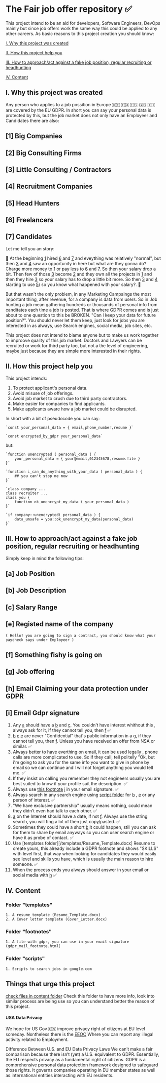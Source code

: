 # The Fair job offer repository ✅

This project intend to be an aid for developers, Software Engineers, DevOps mainly but since job offers work the same way this could be applied to any other careers.
As basic reasons to this project creation you should know:

[I. Why this project was created](#i-why-this-project-was-created)

[II. How this project help you](#ii-how-this-project-help-you)

[III. How to approach/act against a fake job position, regular recruiting or headhunting](#iii-how-to-approachact-against-a-fake-job-position-regular-recruiting-or-headhunting)

[IV. Content](#iv-content)


## I. Why this project was created

Any person who applies to a job possition in Europe  🇩🇪 🇫🇷 🇪🇸 🇬🇧 🇮🇹 are covered by the EU GDPR. In short you can say your personal data is protected by this, but the job market does not only have an Employeer and Candidates there are also:

## [1] Big Companies 
## [2] Big Consulting Firms
## [3] Little Consulting / Contractors
## [4] Recruitment Companies
## [5] Head Hunters
## [6] Freelancers
## [7] Candidates

Let me tell you an story:

🏁 At the beginning [1](1-big-companies) hired [6](6-freelancers) and [7](7-candidates) and eveything was relatively "normal", but then [3](3-little-consulting-contractors) and [4](4-recruitment-companies) saw an opportunity in here but what are they gonna do? Charge more money to [1](1-big-companies) or pay less to [6](6-freelancers) and [7](7-candidates). So then your salary drop a bit. Then few of those [3](3-little-consulting-contractors) become [2](2-big-consulting-firms) and they own all the projects in [1](1-big-companies) and then they hire [3](3-little-consulting-contractors) so your salary has to drop a little bit more. So then [3](3-little-consulting-contractors) and [4](4-recruitment-companies) starting to use [5](5-head-hunters)) so you know what happened with your salary?. 🏁

But that wasn't the only problem, in any Marketing Campaings the most important thing, after revenue, for a company is data from users. So in Job hunting a job mean gathering hundreds or thousands of personal info from canditates each time a job is posted. That is where GDPR comes and is just about to one question to this be BROKEN. "Can I keep your data for future position?". You should never let them keep, just look for jobs you are interested in as always, use Search engines, social media, job sites, etc.

This project does not intend to blame anyone but to make us work together to improove quality of this job market. Doctors and Lawyers can be recruited or work for third party too, but not a the level of engineering, maybe just because they are simple more interested in their rights.


## II. How this project help you

This project intends:

1. To protect applicant's personal data.
2. Avoid misuse of job offerings.
3. Avoid job market to crush due to third party contractors.
4. Make easier for companies to find applicants.
5. Make applicants aware how a job market could be disrupted.


In short with a bit of pseudocode you can say:

    `const your_personal_data = { email,phone_number,resume }`

    `const encrypted_by_gdpr your_personal_data`

but:

    `function unencrypted ( personal_data ) {
        your_personal_data = { your@email,012345678,resume.file }
    }`

    `function i_can_do_anything_with_your_data ( personal_data ) {
        ## you can't stop me now
    }`

    `class company ...
    class recruiter ...
    class you {
        function ok_unencrypt_my_data ( your_personal_data )
    }`

    `if company::unencrypted( personal_data ) {
        data_unsafe = you::ok_unencrypt_my_data(personal_data)
    }`

## III. How to approach/act against a fake job position, regular recruiting or headhunting

Simply keep in mind the following tips:

## [a] Job Position
## [b] Job Description
## [c] Salary Range
## [e] Registed name of the company 
 `( Hello! you are going to sign a contract, you should know what your paycheck says under Employeer )`
## [f] Something fishy is going on
## [g] Job offering
## [h] Email Claiming your data protection under GDPR
## [i] Email Gdpr signature

1. Any [a](a-job-position) should have a [b](b-job-description) and [c](salary-range). You couldn't have interest whithout this , always ask for it, if they cannot tell you, then [f](f-something-fishy-is-going-on) ✅
2. [b](b-job-description) [c](c-salary-range) [e](e-registered-name-of-the-company) are never "Confidential" that's public information in a [g](g-job-offering), if they cannot tell you, then [f](something-fishy-is-going-on). Unless you have received an offer from NSA or similar. ✅
3. Always better to have everthing on email, it can be used legally , phone calls are more complicated to use. So if they call, tell politelly "Ok, but i'm going to ask you for the same info you want to give in phone by email so we can continue and I will not forget anything you would tell me. ✅
4. If they insist on calling you remember they not engineers usually you are best suited to know if your profile suit the description. ✅
5. Always use [this footnote](footnotes/gdpr_mail_footnote.html) [i](i-email-gdpr-signature) in your email signature. ✅
6. Always search in any search engine using [script folder](scripts) for [b](b-job-description) , [e](e-registered-name-of-the-company) or any person of interest. ✅
7. "We have exclusive partnership" usually means nothing, could mean they didn't even had talk to each other. ✅
8. [a](a-job-position) on the Internet should have a date, if not [f](f-something-fishy-is-going-o). Always use the string search, you will fing a lot of then just copy/pasted. ✅
9. Sometimes they could have a short [b](b-job-description) it could happen, still you can ask for them to share by email anyways so you can user search engine or have it as probe of contact. ✅
10. Use [templates folder][/templates/Resume_Template.docx] Resume to create yours, this already include a GDPR footnote and shows "SKILLS" with level first, that way when looking for candidates they would easily see level and skills you have, which is usually the main reason to hire someone. ✅
11. When the process ends you always should answer in your email or social media with [h](h-email-claiming-your-data-protection-under-gdpr) ✅


## IV. Content

### Folder "templates"
    1. A resume template (Resume_Template.docx)
    2. A Cover letter template (Cover_Letter.docx)

### Folder "footnotes"
    1. A file with gdpr, you can use in your email signature (gdpr_mail_footnote.html)
### Folder "scripts"
    1. Scripts to search jobs in google.com

## Things that urge this project
[check files in content folder](content) Check this folder to have more info, look into similar process are being use so you can understand better the reason of this project.

#### USA Data Privacy

We hope for US Gov 🇺🇸 improve privacy right of citizens at EU level someday. Nontheless there is the [EEOC](https://www.eeoc.gov/) Where you can report any illegal activity related to Employment.

Difference Between U.S. and EU Data Privacy Laws 
We can’t make a fair comparison because there isn’t (yet) a U.S. equivalent to GDPR. Essentially, the EU respects privacy as a fundamental right of citizens. GDPR is a comprehensive personal data protection framework designed to safeguard those rights. It governs companies operating in EU member states as well as international entities interacting with EU residents. 